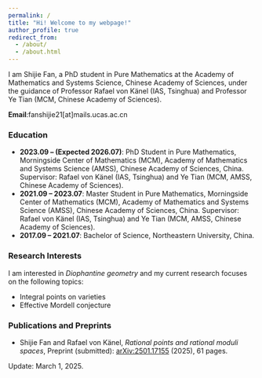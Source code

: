 ```yaml
---
permalink: /
title: "Hi! Welcome to my webpage!"
author_profile: true
redirect_from: 
  - /about/
  - /about.html
---
```





I am Shijie Fan, a PhD student in Pure Mathematics at the Academy of Mathematics and Systems Science, Chinese Academy of Sciences, under the guidance of Professor Rafael von K&auml;nel (IAS, Tsinghua) and Professor Ye Tian (MCM, Chinese Academy of Sciences).

**Email**:fanshijie21[at]mails.ucas.ac.cn

### Education

- **2023.09 – (Expected 2026.07)**: PhD Student in Pure Mathematics, Morningside Center of Mathematics (MCM), Academy of Mathematics and Systems Science (AMSS), Chinese Academy of Sciences, China.
Supervisor: Rafael von K&auml;nel (IAS, Tsinghua) and Ye Tian (MCM, AMSS, Chinese Academy of Sciences).
- **2021.09 – 2023.07**: Master Student in Pure Mathematics, Morningside Center of Mathematics (MCM), Academy of Mathematics and Systems Science (AMSS), Chinese Academy of Sciences, China.
Supervisor: Rafael von K&auml;nel (IAS, Tsinghua) and Ye Tian (MCM, AMSS, Chinese Academy of Sciences). 
- **2017.09 – 2021.07**: Bachelor of Science, Northeastern University, China. 

### Research Interests

I am interested in *Diophantine geometry* and my current research focuses on the following topics:

- Integral points on varieties  
- Effective Mordell conjecture  


### Publications and Preprints

- Shijie Fan and Rafael von K&auml;nel, *Rational points and rational moduli spaces*, Preprint (submitted): [arXiv:2501.17155](https://arxiv.org/abs/2501.17155) (2025), 61 pages.




Update: March 1, 2025.